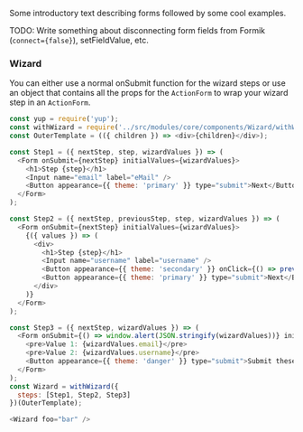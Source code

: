 Some introductory text describing forms followed by some cool examples.

TODO: Write something about disconnecting form fields from Formik (`connect={false}`), setFieldValue, etc.

### Wizard

You can either use a normal onSubmit function for the wizard steps or use an object that contains all the props for the `ActionForm` to wrap your wizard step in an `ActionForm`.

```js
const yup = require('yup');
const withWizard = require('../src/modules/core/components/Wizard/withWizard').default;
const OuterTemplate = (({ children }) => <div>{children}</div>);

const Step1 = ({ nextStep, step, wizardValues }) => (
  <Form onSubmit={nextStep} initialValues={wizardValues}>
    <h1>Step {step}</h1>
    <Input name="email" label="eMail" />
    <Button appearance={{ theme: 'primary' }} type="submit">Next</Button>
  </Form>
);

const Step2 = ({ nextStep, previousStep, step, wizardValues }) => (
  <Form onSubmit={nextStep} initialValues={wizardValues}>
    {({ values }) => (
      <div>
        <h1>Step {step}</h1>
        <Input name="username" label="username" />
        <Button appearance={{ theme: 'secondary' }} onClick={() => previousStep(values)}>Previous</Button>
        <Button appearance={{ theme: 'primary' }} type="submit">Next</Button>
      </div>
    )}
  </Form>
);

const Step3 = ({ nextStep, wizardValues }) => (
  <Form onSubmit={() => window.alert(JSON.stringify(wizardValues))} initialValues={wizardValues}>
    <pre>Value 1: {wizardValues.email}</pre>
    <pre>Value 2: {wizardValues.username}</pre>
    <Button appearance={{ theme: 'danger' }} type="submit">Submit these values</Button>
  </Form>
);
const Wizard = withWizard({
  steps: [Step1, Step2, Step3]
})(OuterTemplate);

<Wizard foo="bar" />
```
